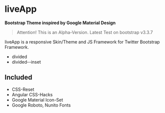 # liveApp

__Bootstrap Theme inspired by Google Material Design__

> Attention!
> This is an Alpha-Version.
> Latest Test on bootstrap v3.3.7

liveApp is a responsive Skin/Theme and JS Framework for Twitter Bootstrap Framework.

* divided
* divided--inset

## Included
* CSS-Reset
* Angular CSS-Hacks
* Google Material Icon-Set
* Google Roboto, Nunito Fonts
